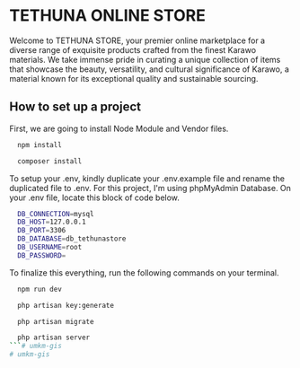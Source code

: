 
# TETHUNA ONLINE STORE

Welcome to TETHUNA STORE, your premier online marketplace for a diverse range of exquisite products crafted from the finest Karawo materials. We take immense pride in curating a unique collection of items that showcase the beauty, versatility, and cultural significance of Karawo, a material known for its exceptional quality and sustainable sourcing.


## How to set up a project

First, we are going to install Node Module and Vendor files.

```bash
  npm install
```
```bash
  composer install
```

To setup your .env, kindly duplicate your .env.example file and rename the duplicated file to .env.
For this project, I'm using phpMyAdmin Database. On your .env file, locate this block of code below.

```bash
  DB_CONNECTION=mysql
  DB_HOST=127.0.0.1
  DB_PORT=3306
  DB_DATABASE=db_tethunastore
  DB_USERNAME=root
  DB_PASSWORD=
```
To finalize this everything, run the following commands on your terminal.

```bash
  npm run dev

  php artisan key:generate

  php artisan migrate

  php artisan server
```# umkm-gis
# umkm-gis
